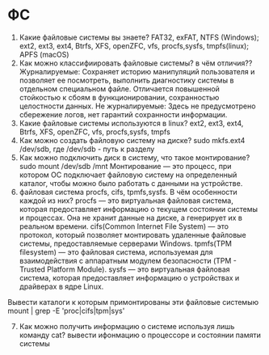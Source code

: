 # ФС

1) Какие файловые системы вы знаете?
FAT32, exFAT, NTFS (Windows); ext2, ext3, ext4, Btrfs, XFS, openZFC, vfs, procfs,sysfs, tmpfs(linux); APFS (macOS)
2) Как можно классифиировать файловые системы? в чём отличия??
Журналируемые: Сохраняет историю манипуляций пользователя и позволяет ее посмотреть, выполнить диагностику системы в отдельном специальном файле. Отличается повышенной стойкостью к сбоям в функционировании, сохранностью целостности данных. 
Не журналируемые: Здесь не предусмотрено сбережение логов, нет гарантий сохранности информации.
3) Какие файловые системы используются в linux?
ext2, ext3, ext4, Btrfs, XFS, openZFC, vfs, procfs,sysfs, tmpfs
4) Как можно создать файловую систему на диске?
sudo mkfs.ext4 /dev/sdb, где /dev/sdb - путь к разделу
5) Как можно подключить диск в систему, что такое монтирование?
sudo mount /dev/sdb /mnt
Монтирование — это процесс, при котором ОС подключает файловую систему на определенный каталог, чтобы можно было работать с данными на устройстве.
6) файловая система procfs, cifs, tpmfs,sysfs. В чём особенности каждой из них?
procfs — это виртуальная файловая система, которая предоставляет информацию о текущем состоянии системы и процессах. Она не хранит данные на диске, а генерирует их в реальном времени.
cifs(Common Internet File System) — это протокол, который позволяет монтировать удаленные файловые системы, предоставляемые серверами Windows.
tpmfs(TPM filesystem) — это файловая система, используемая для взаимодействия с аппаратным модулем безопасности (TPM - Trusted Platform Module).
sysfs — это виртуальная файловая система, которая предоставляет информацию о устройствах и драйверах в ядре Linux.

Вывести каталоги к которым примонтированы эти файловые системыю
mount | grep -E 'proc|cifs|tpm|sys'

7) Как можно получить информацию о системе используя лишь команду cat?
вывести ифонмацию о процессоре и состоянии памяти системы